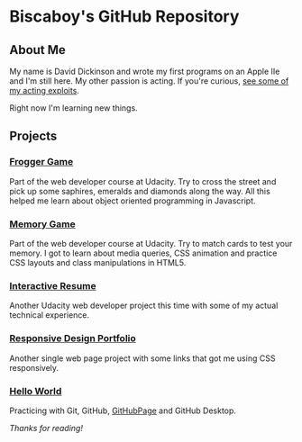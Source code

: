 # Biscaboy's GitHub Repository

## About Me

My name is David Dickinson and wrote my first programs on an Apple IIe and I'm still here.  My other passion is acting.  If you're curious, [see some of my acting exploits](http://www.davidjdickinson.com).  

Right now I'm learning new things.  

## Projects

### [Frogger Game](https://biscaboy.github.io/frogger-game/)
Part of the web developer course at Udacity.  Try to cross the street and pick up some saphires, emeralds and diamonds along the way.  All this helped me learn about object oriented programming in Javascript.

### [Memory Game](https://biscaboy.github.io/fend-project-memory-game/)
Part of the web developer course at Udacity.  Try to match cards to test your memory.  I got to learn about media queries, CSS animation and practice CSS layouts and class manipulations in HTML5.

### [Interactive Resume](http://biscaboy.github.io/frontend-nanodegree-resume/)
Another Udacity web developer project this time with some of my actual technical experience.

### [Responsive Design Portfolio](http://biscaboy.github.io/portfolio/)
Another single web page project with some links that got me using CSS responsively.

### [Hello World](https://biscaboy.github.io/hello-world/)
Practicing with Git, GitHub, [GitHubPage](https://biscaboy.github.io/) and GitHub Desktop.

_Thanks for reading!_

